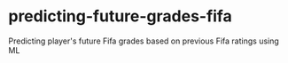 # predicting-future-grades-fifa
 Predicting player's future Fifa grades based on previous Fifa ratings using ML
